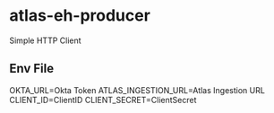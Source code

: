 # atlas-eh-producer

Simple HTTP Client

## Env File

OKTA_URL=Okta Token
ATLAS_INGESTION_URL=Atlas Ingestion URL
CLIENT_ID=ClientID
CLIENT_SECRET=ClientSecret